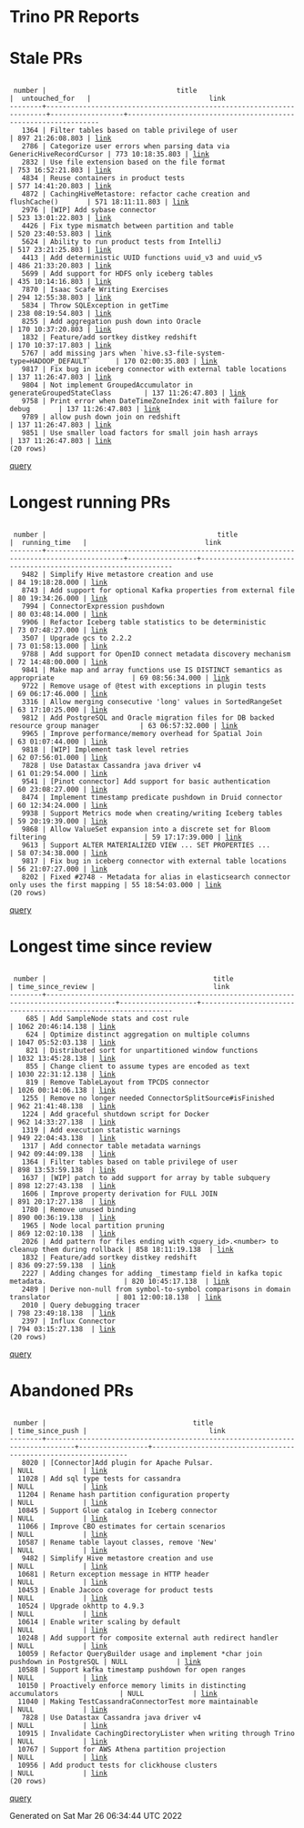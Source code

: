 Trino PR Reports
=======

#  Stale PRs
<pre><code>
 number |                                title                                 |  untouched_for   |                             link                              
--------+----------------------------------------------------------------------+------------------+---------------------------------------------------------------
   1364 | Filter tables based on table privilege of user                       | 897 21:26:08.803 | <a href="https://github.com/trinodb/trino/pull/1364">link</a> 
   2786 | Categorize user errors when parsing data via GenericHiveRecordCursor | 773 10:18:35.803 | <a href="https://github.com/trinodb/trino/pull/2786">link</a> 
   2832 | Use file extension based on the file format                          | 753 16:52:21.803 | <a href="https://github.com/trinodb/trino/pull/2832">link</a> 
   4834 | Reuse containers in product tests                                    | 577 14:41:20.803 | <a href="https://github.com/trinodb/trino/pull/4834">link</a> 
   4872 | CachingHiveMetastore: refactor cache creation and flushCache()       | 571 18:11:11.803 | <a href="https://github.com/trinodb/trino/pull/4872">link</a> 
   2976 | [WIP] Add sybase connector                                           | 523 13:01:22.803 | <a href="https://github.com/trinodb/trino/pull/2976">link</a> 
   4426 | Fix type mismatch between partition and table                        | 520 23:40:53.803 | <a href="https://github.com/trinodb/trino/pull/4426">link</a> 
   5624 | Ability to run product tests from IntelliJ                           | 517 23:21:25.803 | <a href="https://github.com/trinodb/trino/pull/5624">link</a> 
   4413 | Add deterministic UUID functions uuid_v3 and uuid_v5                 | 486 21:33:20.803 | <a href="https://github.com/trinodb/trino/pull/4413">link</a> 
   5699 | Add support for HDFS only iceberg tables                             | 435 10:14:16.803 | <a href="https://github.com/trinodb/trino/pull/5699">link</a> 
   7870 | Isaac Scafe Writing Exercises                                        | 294 12:55:38.803 | <a href="https://github.com/trinodb/trino/pull/7870">link</a> 
   5834 | Throw SQLException in getTime                                        | 238 08:19:54.803 | <a href="https://github.com/trinodb/trino/pull/5834">link</a> 
   8255 | Add aggregation push down into Oracle                                | 170 10:37:20.803 | <a href="https://github.com/trinodb/trino/pull/8255">link</a> 
   1832 | Feature/add sortkey distkey redshift                                 | 170 10:37:17.803 | <a href="https://github.com/trinodb/trino/pull/1832">link</a> 
   5767 | add missing jars when `hive.s3-file-system-type=HADOOP_DEFAULT`      | 170 02:00:35.803 | <a href="https://github.com/trinodb/trino/pull/5767">link</a> 
   9817 | Fix bug in iceberg connector with external table locations           | 137 11:26:47.803 | <a href="https://github.com/trinodb/trino/pull/9817">link</a> 
   9804 | Not implement GroupedAccumulator in generateGroupedStateClass        | 137 11:26:47.803 | <a href="https://github.com/trinodb/trino/pull/9804">link</a> 
   9758 | Print error when DateTimeZoneIndex init with failure for debug       | 137 11:26:47.803 | <a href="https://github.com/trinodb/trino/pull/9758">link</a> 
   9789 | allow push down join on redshift                                     | 137 11:26:47.803 | <a href="https://github.com/trinodb/trino/pull/9789">link</a> 
   9851 | Use smaller load factors for small join hash arrays                  | 137 11:26:47.803 | <a href="https://github.com/trinodb/trino/pull/9851">link</a> 
(20 rows)
</code></pre>
[query](https://github.com/nineinchnick/trino-cicd/blob/61eaba5e63b1e0577fdc7f16c20373e4b39e5874/sql/pr/stale-prs.sql)

#  Longest running PRs
<pre><code>
 number |                                          title                                          |  running_time   |                             link                              
--------+-----------------------------------------------------------------------------------------+-----------------+---------------------------------------------------------------
   9482 | Simplify Hive metastore creation and use                                                | 84 19:18:28.000 | <a href="https://github.com/trinodb/trino/pull/9482">link</a> 
   8743 | Add support for optional Kafka properties from external file                            | 80 19:34:26.000 | <a href="https://github.com/trinodb/trino/pull/8743">link</a> 
   7994 | ConnectorExpression pushdown                                                            | 80 03:48:14.000 | <a href="https://github.com/trinodb/trino/pull/7994">link</a> 
   9906 | Refactor Iceberg table statistics to be deterministic                                   | 73 07:48:27.000 | <a href="https://github.com/trinodb/trino/pull/9906">link</a> 
   3507 | Upgrade gcs to 2.2.2                                                                    | 73 01:58:13.000 | <a href="https://github.com/trinodb/trino/pull/3507">link</a> 
   9788 | Add support for OpenID connect metadata discovery mechanism                             | 72 14:48:00.000 | <a href="https://github.com/trinodb/trino/pull/9788">link</a> 
   9841 | Make map and array functions use IS DISTINCT semantics as appropriate                   | 69 08:56:34.000 | <a href="https://github.com/trinodb/trino/pull/9841">link</a> 
   9722 | Remove usage of @test with exceptions in plugin tests                                   | 69 06:17:46.000 | <a href="https://github.com/trinodb/trino/pull/9722">link</a> 
   3316 | Allow merging consecutive 'long' values in SortedRangeSet                               | 63 17:10:25.000 | <a href="https://github.com/trinodb/trino/pull/3316">link</a> 
   9812 | Add PostgreSQL and Oracle migration files for DB backed resource group manager          | 63 06:57:32.000 | <a href="https://github.com/trinodb/trino/pull/9812">link</a> 
   9965 | Improve performance/memory overhead for Spatial Join                                    | 63 01:07:44.000 | <a href="https://github.com/trinodb/trino/pull/9965">link</a> 
   9818 | [WIP] Implement task level retries                                                      | 62 07:56:01.000 | <a href="https://github.com/trinodb/trino/pull/9818">link</a> 
   7828 | Use Datastax Cassandra java driver v4                                                   | 61 01:29:54.000 | <a href="https://github.com/trinodb/trino/pull/7828">link</a> 
   9541 | [Pinot connector] Add support for basic authentication                                  | 60 23:08:27.000 | <a href="https://github.com/trinodb/trino/pull/9541">link</a> 
   8474 | Implement timestamp predicate pushdown in Druid connector                               | 60 12:34:24.000 | <a href="https://github.com/trinodb/trino/pull/8474">link</a> 
   9938 | Support Metrics mode when creating/writing Iceberg tables                               | 59 20:19:39.000 | <a href="https://github.com/trinodb/trino/pull/9938">link</a> 
   9868 | Allow ValueSet expansion into a discrete set for Bloom filtering                        | 59 17:17:39.000 | <a href="https://github.com/trinodb/trino/pull/9868">link</a> 
   9613 | Support ALTER MATERIALIZED VIEW ... SET PROPERTIES ...                                  | 58 07:34:38.000 | <a href="https://github.com/trinodb/trino/pull/9613">link</a> 
   9817 | Fix bug in iceberg connector with external table locations                              | 56 21:07:27.000 | <a href="https://github.com/trinodb/trino/pull/9817">link</a> 
   8202 | Fixed #2748 - Metadata for alias in elasticsearch connector only uses the first mapping | 55 18:54:03.000 | <a href="https://github.com/trinodb/trino/pull/8202">link</a> 
(20 rows)
</code></pre>
[query](https://github.com/nineinchnick/trino-cicd/blob/61eaba5e63b1e0577fdc7f16c20373e4b39e5874/sql/pr/running-prs.sql)

#  Longest time since review
<pre><code>
 number |                                         title                                         | time_since_review |                             link                              
--------+---------------------------------------------------------------------------------------+-------------------+---------------------------------------------------------------
    685 | Add SampleNode stats and cost rule                                                    | 1062 20:46:14.138 | <a href="https://github.com/trinodb/trino/pull/685">link</a>  
    624 | Optimize distinct aggregation on multiple columns                                     | 1047 05:52:03.138 | <a href="https://github.com/trinodb/trino/pull/624">link</a>  
    821 | Distributed sort for unpartitioned window functions                                   | 1032 13:45:28.138 | <a href="https://github.com/trinodb/trino/pull/821">link</a>  
    855 | Change client to assume types are encoded as text                                     | 1030 22:31:12.138 | <a href="https://github.com/trinodb/trino/pull/855">link</a>  
    819 | Remove TableLayout from TPCDS connector                                               | 1026 00:14:06.138 | <a href="https://github.com/trinodb/trino/pull/819">link</a>  
   1255 | Remove no longer needed ConnectorSplitSource#isFinished                               | 962 21:41:48.138  | <a href="https://github.com/trinodb/trino/pull/1255">link</a> 
   1224 | Add graceful shutdown script for Docker                                               | 962 14:33:27.138  | <a href="https://github.com/trinodb/trino/pull/1224">link</a> 
   1319 | Add execution statistic warnings                                                      | 949 22:04:43.138  | <a href="https://github.com/trinodb/trino/pull/1319">link</a> 
   1317 | Add connector table metadata warnings                                                 | 942 09:44:09.138  | <a href="https://github.com/trinodb/trino/pull/1317">link</a> 
   1364 | Filter tables based on table privilege of user                                        | 898 13:53:59.138  | <a href="https://github.com/trinodb/trino/pull/1364">link</a> 
   1637 | [WIP] patch to add support for array by table subquery                                | 898 12:27:43.138  | <a href="https://github.com/trinodb/trino/pull/1637">link</a> 
   1606 | Improve property derivation for FULL JOIN                                             | 891 20:17:27.138  | <a href="https://github.com/trinodb/trino/pull/1606">link</a> 
   1780 | Remove unused binding                                                                 | 890 00:36:19.138  | <a href="https://github.com/trinodb/trino/pull/1780">link</a> 
   1965 | Node local partition pruning                                                          | 869 12:02:10.138  | <a href="https://github.com/trinodb/trino/pull/1965">link</a> 
   2026 | Add pattern for files ending with &lt;query_id&gt;.&lt;number&gt; to cleanup them during rollback | 858 18:11:19.138  | <a href="https://github.com/trinodb/trino/pull/2026">link</a> 
   1832 | Feature/add sortkey distkey redshift                                                  | 836 09:27:59.138  | <a href="https://github.com/trinodb/trino/pull/1832">link</a> 
   2227 | Adding changes for adding _timestamp field in kafka topic metadata.                   | 820 10:45:17.138  | <a href="https://github.com/trinodb/trino/pull/2227">link</a> 
   2489 | Derive non-null from symbol-to-symbol comparisons in domain translator                | 801 12:00:18.138  | <a href="https://github.com/trinodb/trino/pull/2489">link</a> 
   2010 | Query debugging tracer                                                                | 798 23:49:18.138  | <a href="https://github.com/trinodb/trino/pull/2010">link</a> 
   2397 | Influx Connector                                                                      | 794 03:15:27.138  | <a href="https://github.com/trinodb/trino/pull/2397">link</a> 
(20 rows)
</code></pre>
[query](https://github.com/nineinchnick/trino-cicd/blob/61eaba5e63b1e0577fdc7f16c20373e4b39e5874/sql/pr/awaiting-review.sql)

#  Abandoned PRs
<pre><code>
 number |                                    title                                    | time_since_push |                              link                              
--------+-----------------------------------------------------------------------------+-----------------+----------------------------------------------------------------
   8020 | [Connector]Add plugin for Apache Pulsar.                                    | NULL            | <a href="https://github.com/trinodb/trino/pull/8020">link</a>  
  11028 | Add sql type tests for cassandra                                            | NULL            | <a href="https://github.com/trinodb/trino/pull/11028">link</a> 
  11204 | Rename hash partition configuration property                                | NULL            | <a href="https://github.com/trinodb/trino/pull/11204">link</a> 
  10845 | Support Glue catalog in Iceberg connector                                   | NULL            | <a href="https://github.com/trinodb/trino/pull/10845">link</a> 
  11066 | Improve CBO estimates for certain scenarios                                 | NULL            | <a href="https://github.com/trinodb/trino/pull/11066">link</a> 
  10587 | Rename table layout classes, remove 'New'                                   | NULL            | <a href="https://github.com/trinodb/trino/pull/10587">link</a> 
   9482 | Simplify Hive metastore creation and use                                    | NULL            | <a href="https://github.com/trinodb/trino/pull/9482">link</a>  
  10681 | Return exception message in HTTP header                                     | NULL            | <a href="https://github.com/trinodb/trino/pull/10681">link</a> 
  10453 | Enable Jacoco coverage for product tests                                    | NULL            | <a href="https://github.com/trinodb/trino/pull/10453">link</a> 
  10524 | Upgrade okhttp to 4.9.3                                                     | NULL            | <a href="https://github.com/trinodb/trino/pull/10524">link</a> 
  10614 | Enable writer scaling by default                                            | NULL            | <a href="https://github.com/trinodb/trino/pull/10614">link</a> 
  10248 | Add support for composite external auth redirect handler                    | NULL            | <a href="https://github.com/trinodb/trino/pull/10248">link</a> 
  10059 | Refactor QueryBuilder usage and implement *char join pushdown in PostgreSQL | NULL            | <a href="https://github.com/trinodb/trino/pull/10059">link</a> 
  10588 | Support kafka timestamp pushdown for open ranges                            | NULL            | <a href="https://github.com/trinodb/trino/pull/10588">link</a> 
  10150 | Proactively enforce memory limits in distincting accumulators               | NULL            | <a href="https://github.com/trinodb/trino/pull/10150">link</a> 
  11040 | Making TestCassandraConnectorTest more maintainable                         | NULL            | <a href="https://github.com/trinodb/trino/pull/11040">link</a> 
   7828 | Use Datastax Cassandra java driver v4                                       | NULL            | <a href="https://github.com/trinodb/trino/pull/7828">link</a>  
  10915 | Invalidate CachingDirectoryLister when writing through Trino                | NULL            | <a href="https://github.com/trinodb/trino/pull/10915">link</a> 
  10767 | Support for AWS Athena partition projection                                 | NULL            | <a href="https://github.com/trinodb/trino/pull/10767">link</a> 
  10956 | Add product tests for clickhouse clusters                                   | NULL            | <a href="https://github.com/trinodb/trino/pull/10956">link</a> 
(20 rows)
</code></pre>
[query](https://github.com/nineinchnick/trino-cicd/blob/61eaba5e63b1e0577fdc7f16c20373e4b39e5874/sql/pr/abandoned-prs.sql)

Generated on Sat Mar 26 06:34:44 UTC 2022
